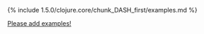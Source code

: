 {% include 1.5.0/clojure.core/chunk_DASH_first/examples.md %}

[Please add examples!](https://github.com/arrdem/grimoire/edit/master/_includes/1.6.0/clojure.core/chunk_DASH_first/examples.md)
